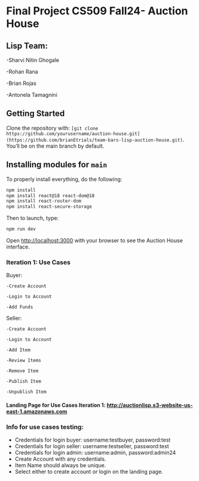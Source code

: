 # Final Project CS509 Fall24- Auction House

## Lisp Team: 
  -Sharvi Nitin Ghogale
  
  -Rohan Rana
  
  -Brian Rojas
  
  -Antonela Tamagnini

## Getting Started

Clone the repository with: `[git clone https://github.com/yourusername/auction-house.git](https://github.com/brianEtrials/team-bars-lisp-auction-house.git)`. You’ll be on the main branch by default.

## Installing modules for `main`

To properly install everything, do the following:

```bash
npm install
npm install react@18 react-dom@18
npm install react-router-dom
npm install react-secure-storage
```

Then to launch, type:

```bash
npm run dev
```

Open [http://localhost:3000](http://localhost:3000) with your browser to see the Auction House interface.

### Iteration 1: Use Cases

  Buyer:
  
    -Create Account

    -Login to Account

    -Add Funds

  Seller:
  
    -Create Account

    -Login to Account

    -Add Item

    -Review Items

    -Remove Item

    -Publish Item

    -Unpublish Item
  

#### Landing Page for Use Cases Iteration 1: http://auctionlisp.s3-website-us-east-1.amazonaws.com

### Info for use cases testing:

- Credentials for login buyer: username:testbuyer, password:test
- Credentials for login seller: username:testseller, password:test
- Credentials for login admin: username:admin, password:admin24
- Create Account with any credentials.
- Item Name should always be unique.
- Select either to create account or login on the landing page.
